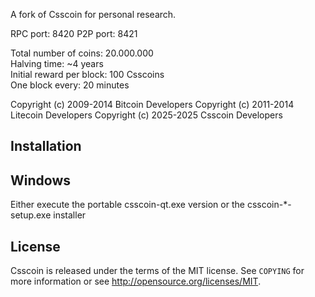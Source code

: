 A fork of Csscoin for personal research.

RPC port: 8420
P2P port: 8421

Total number of coins: 20.000.000<br/>
Halving time: ~4 years<br/>
Initial reward per block: 100 Csscoins<br/>
One block every: 20 minutes

Copyright (c) 2009-2014 Bitcoin Developers
Copyright (c) 2011-2014 Litecoin Developers
Copyright (c) 2025-2025 Csscoin Developers

Installation
-------
Windows
------
Either execute the portable csscoin-qt.exe version or the csscoin-*-setup.exe installer

License
-------

Csscoin is released under the terms of the MIT license. See `COPYING` for more
information or see http://opensource.org/licenses/MIT.
